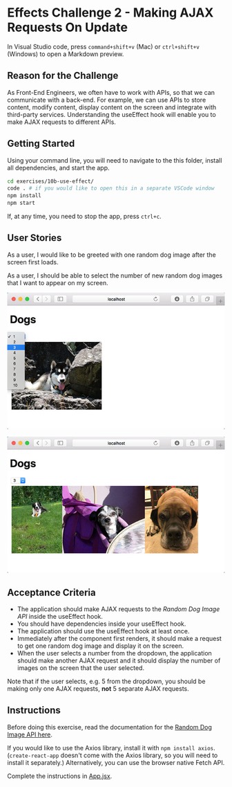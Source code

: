 # Effects Challenge 2 - Making AJAX Requests On Update

In Visual Studio code, press `command+shift+v` (Mac) or `ctrl+shift+v` (Windows) to open a Markdown preview.

## Reason for the Challenge

As Front-End Engineers, we often have to work with APIs, so that we can communicate with a back-end. For example, we can use APIs to store content, modify content, display content on the screen and integrate with third-party services. Understanding the useEffect hook will enable you to make AJAX requests to different APIs.

## Getting Started

Using your command line, you will need to navigate to the this folder, install all dependencies, and start the app.

```bash
cd exercises/10b-use-effect/
code . # if you would like to open this in a separate VSCode window
npm install
npm start
```

If, at any time, you need to stop the app, press `ctrl+c`.

## User Stories

As a user, I would like to be greeted with one random dog image after the screen first loads.

As a user, I should be able to select the number of new random dog images that I want to appear on my screen.

![User selecting a number of random dog pictures](dogs1.jpg)

![What should happen after the user selects a number](dogs2.jpg)

## Acceptance Criteria

- The application should make AJAX requests to the _Random Dog Image API_ inside the useEffect hook.
- You should have dependencies inside your useEffect hook.
- The application should use the useEffect hook at least once.
- Immediately after the component first renders, it should make a request to get one random dog image and display it on the screen.
- When the user selects a number from the dropdown, the application should make another AJAX request and it should display the number of images on the screen that the user selected.

Note that if the user selects, e.g. 5 from the dropdown, you should be making only one AJAX requests, **not** 5 separate AJAX requests.

## Instructions

Before doing this exercise, read the documentation for the [Random Dog Image API here](https://dog.ceo/dog-api/documentation/random#all).

If you would like to use the Axios library, install it with `npm install axios`. (`create-react-app` doesn't come with the Axios library, so you will need to install it separately.) Alternatively, you can use the browser native Fetch API.

Complete the instructions in [App.jsx](src/App.jsx).
